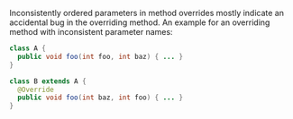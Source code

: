 Inconsistently ordered parameters in method overrides mostly indicate an
accidental bug in the overriding method. An example for an overriding method
with inconsistent parameter names:

```java
class A {
  public void foo(int foo, int baz) { ... }
}

class B extends A {
  @Override
  public void foo(int baz, int foo) { ... }
}
```
